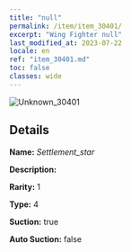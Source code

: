 ```yaml
---
title: "null"
permalink: /item/item_30401/
excerpt: "Wing Fighter null"
last_modified_at: 2023-07-22
locale: en
ref: "item_30401.md"
toc: false
classes: wide
---
```



 ![Unknown_30401](/images/item/Settlement_star_p.png)



## Details

 **Name:** *Settlement_star* 

 **Description:** 

 **Rarity:** 1 

 **Type:** 4 

 **Suction:** true 

 **Auto Suction:** false 


